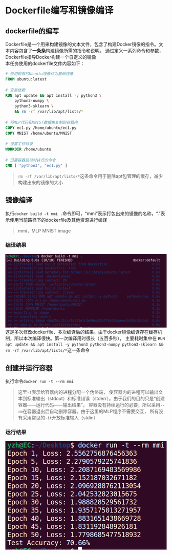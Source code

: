 # Dockerfile编写和镜像编译
## dockerfile的编写
Dockerfile是一个用来构建镜像的文本文件，包含了构建Docker镜像的指令。文本内容包含了**一条条**构建镜像所需的指令和说明。
通过定义一系列命令和参数，Dockerfile指导Docker构建一个自定义的镜像  
本任务使用的dockerfile文件内容如下：
```dockerfile
# 使用现有的Ubuntu镜像作为基础镜像
FROM ubuntu:latest

# 安装依赖
RUN apt update && apt install -y python3 \
    python3-numpy \
    python3-sklearn \
    && rm -rf /var/lib/apt/lists/*  

# 将MLP代码和MNIST数据集复制到容器内
COPY ec1.py /home/ubuntu/ec1.py
COPY MNIST /home/ubuntu/MNIST

# 设置工作目录
WORKDIR /home/ubuntu

# 设置容器启动时执行的命令
CMD [ "python3", "ec1.py" ]
```
> `rm -rf /var/lib/apt/lists/*`这条命令用于删除apt包管理的缓存，减少构建出来的镜像的大小
## 镜像编译
执行`docker build -t mmi .`命令即可，“mmi”表示打包出来的镜像的名称，“.”表示使用当前路径下的dockerfile及其他资源进行编译
> mmi，MLP MNIST image
### 编译结果
![编译结果](images/编译结果.png "编译结果")
这是多次修改dockerfile、多次编译后的结果。由于docker镜像编译存在缓存机制，所以本次编译很快。第一次编译用时很长（五百多秒），
主要耗时集中在
`RUN apt update && apt install -y python3 python3-numpy python3-sklearn && rm -rf /var/lib/apt/lists/*`这一条命令
## 创建并运行容器
执行命令`docker run -t --rm mmi`
> 这里`-t`表示给容器内的进程分配一个伪终端，
使容器内的进程可以输出文本到标准输出（stdout）和标准错误（stderr）。由于我们的目的只是“创建容器——运行代码——输出结果”，
容器没有持续运行的必要，所以采用`--rm`在容器退出后自动删除容器。由于这里的MLP程序不需要交互，
所有没有采用常见的`-it`开放标准输入（stdin）
### 运行结果
![容器运行结果](images/容器运行结果.png "容器运行结果")